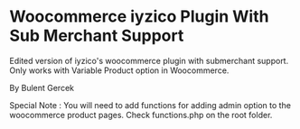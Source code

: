 # Woocommerce iyzico Plugin With Sub Merchant Support
Edited version of iyzico's woocommerce plugin with submerchant support.
Only works with Variable Product option in Woocommerce.

By Bulent Gercek

Special Note :
You will need to add functions for adding admin option to the woocommerce product pages.
Check functions.php on the root folder.

